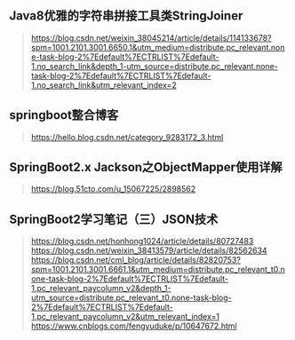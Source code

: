 ## Java8优雅的字符串拼接工具类StringJoiner
> https://blog.csdn.net/weixin_38045214/article/details/114133678?spm=1001.2101.3001.6650.1&utm_medium=distribute.pc_relevant.none-task-blog-2%7Edefault%7ECTRLIST%7Edefault-1.no_search_link&depth_1-utm_source=distribute.pc_relevant.none-task-blog-2%7Edefault%7ECTRLIST%7Edefault-1.no_search_link&utm_relevant_index=2

## springboot整合博客
> https://hello.blog.csdn.net/category_9283172_3.html
##  SpringBoot2.x Jackson之ObjectMapper使用详解
> https://blog.51cto.com/u_15067225/2898562
## SpringBoot2学习笔记（三）JSON技术
> https://blog.csdn.net/honhong1024/article/details/80727483
> https://blog.csdn.net/weixin_38413579/article/details/82562634
> https://blog.csdn.net/cml_blog/article/details/82820753?spm=1001.2101.3001.6661.1&utm_medium=distribute.pc_relevant_t0.none-task-blog-2%7Edefault%7ECTRLIST%7Edefault-1.pc_relevant_paycolumn_v2&depth_1-utm_source=distribute.pc_relevant_t0.none-task-blog-2%7Edefault%7ECTRLIST%7Edefault-1.pc_relevant_paycolumn_v2&utm_relevant_index=1
> https://www.cnblogs.com/fengyuduke/p/10647672.html
